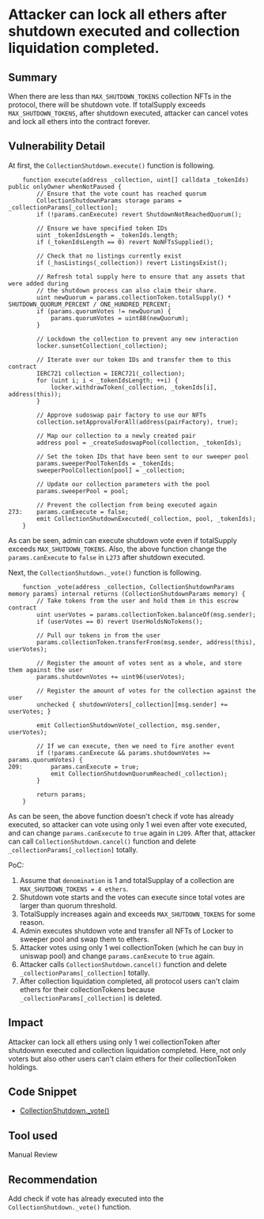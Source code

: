 # Attacker can lock all ethers after shutdown executed and collection liquidation completed.
## Summary
When there are less than `MAX_SHUTDOWN_TOKENS` collection NFTs in the protocol, there will be shutdown vote. If totalSupply exceeds `MAX_SHUTDOWN_TOKENS`, after shutdown executed, attacker can cancel votes and lock all ethers into the contract forever.

## Vulnerability Detail
At first, the `CollectionShutdown.execute()` function is following.
```solidity
    function execute(address _collection, uint[] calldata _tokenIds) public onlyOwner whenNotPaused {
        // Ensure that the vote count has reached quorum
        CollectionShutdownParams storage params = _collectionParams[_collection];
        if (!params.canExecute) revert ShutdownNotReachedQuorum();

        // Ensure we have specified token IDs
        uint _tokenIdsLength = _tokenIds.length;
        if (_tokenIdsLength == 0) revert NoNFTsSupplied();

        // Check that no listings currently exist
        if (_hasListings(_collection)) revert ListingsExist();

        // Refresh total supply here to ensure that any assets that were added during
        // the shutdown process can also claim their share.
        uint newQuorum = params.collectionToken.totalSupply() * SHUTDOWN_QUORUM_PERCENT / ONE_HUNDRED_PERCENT;
        if (params.quorumVotes != newQuorum) {
            params.quorumVotes = uint88(newQuorum);
        }

        // Lockdown the collection to prevent any new interaction
        locker.sunsetCollection(_collection);

        // Iterate over our token IDs and transfer them to this contract
        IERC721 collection = IERC721(_collection);
        for (uint i; i < _tokenIdsLength; ++i) {
            locker.withdrawToken(_collection, _tokenIds[i], address(this));
        }

        // Approve sudoswap pair factory to use our NFTs
        collection.setApprovalForAll(address(pairFactory), true);

        // Map our collection to a newly created pair
        address pool = _createSudoswapPool(collection, _tokenIds);

        // Set the token IDs that have been sent to our sweeper pool
        params.sweeperPoolTokenIds = _tokenIds;
        sweeperPoolCollection[pool] = _collection;

        // Update our collection parameters with the pool
        params.sweeperPool = pool;

        // Prevent the collection from being executed again
273:    params.canExecute = false;
        emit CollectionShutdownExecuted(_collection, pool, _tokenIds);
    }
```
As can be seen, admin can execute shutdown vote even if totalSupply exceeds `MAX_SHUTDOWN_TOKENS`. Also, the above function change the `params.canExecute` to `false` in `L273` after shutdown executed.

Next, the `CollectionShutdown._vote()` function is following.
```solidity
    function _vote(address _collection, CollectionShutdownParams memory params) internal returns (CollectionShutdownParams memory) {
        // Take tokens from the user and hold them in this escrow contract
        uint userVotes = params.collectionToken.balanceOf(msg.sender);
        if (userVotes == 0) revert UserHoldsNoTokens();

        // Pull our tokens in from the user
        params.collectionToken.transferFrom(msg.sender, address(this), userVotes);

        // Register the amount of votes sent as a whole, and store them against the user
        params.shutdownVotes += uint96(userVotes);

        // Register the amount of votes for the collection against the user
        unchecked { shutdownVoters[_collection][msg.sender] += userVotes; }

        emit CollectionShutdownVote(_collection, msg.sender, userVotes);

        // If we can execute, then we need to fire another event
        if (!params.canExecute && params.shutdownVotes >= params.quorumVotes) {
209:        params.canExecute = true;
            emit CollectionShutdownQuorumReached(_collection);
        }

        return params;
    }
```
As can be seen, the above function doesn't check if vote has already executed, so attacker can vote using only 1 wei even after vote executed, and can change `params.canExecute` to `true` again in `L209`.
After that, attacker can call `CollectionShutdown.cancel()` function and delete `_collectionParams[_collection]` totally.

PoC:
1. Assume that `denomination` is 1 and totalSupplay of a collection are `MAX_SHUTDOWN_TOKENS = 4 ethers`.
2. Shutdown vote starts and the votes can execute since total votes are larger than quorum threshold.
3. TotalSupply increases again and exceeds `MAX_SHUTDOWN_TOKENS` for some reason.
4. Admin executes shutdown vote and transfer all NFTs of Locker to sweeper pool and swap them to ethers.
5. Attacker votes using only 1 wei collectionToken (which he can buy in uniswap pool) and change `params.canExecute` to `true` again.
6. Attacker calls `CollectionShutdown.cancel()` function and delete `_collectionParams[_collection]` totally.
7. After collection liquidation completed, all protocol users can't claim ethers for their collectionTokens because `_collectionParams[_collection]` is deleted.

## Impact
Attacker can lock all ethers using only 1 wei collectionToken after shutdownn executed and collection liquidation completed.
Here, not only voters but also other users can't claim ethers for their collectionToken holdings.

## Code Snippet
- [CollectionShutdown._vote()](https://github.com/sherlock-audit/2024-08-flayer/blob/main/flayer/src/contracts/utils/CollectionShutdown.sol#L191-L214)

## Tool used
Manual Review

## Recommendation
Add check if vote has already executed into the `CollectionShutdown._vote()` function.